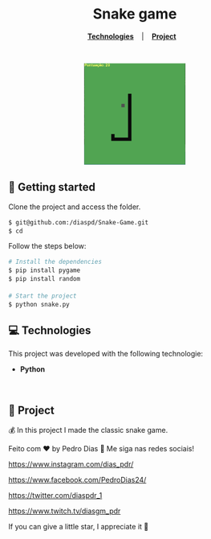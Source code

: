 <h1 align="center">
  Snake game
</h1>

<p align="center"> 
  <a href="#-Technologies"><b>Technologies</b></a>&nbsp;&nbsp;&nbsp; |&nbsp;&nbsp;&nbsp;
  <a href="#-Project"><b>Project</b></a>&nbsp;&nbsp;&nbsp;
</p>

<br>

<p align="center">
  <img alt="./image.png" src="./image.png" width="40%">
</p>

## 🚀 Getting started

Clone the project and access the folder.

```bash
$ git@github.com:/diaspd/Snake-Game.git
$ cd 
```

Follow the steps below:
```bash
# Install the dependencies
$ pip install pygame
$ pip install random

# Start the project
$ python snake.py
```

## 💻 Technologies

This project was developed with the following technologie:

- <b> Python </b>

<br>

## 📄 Project
💰 In this project I made the classic snake game.


Feito com ♥ by Pedro Dias :wave: Me siga nas redes sociais!
<br>

https://www.instagram.com/dias_pdr/ <br> 

https://www.facebook.com/PedroDias24/ <br>

https://twitter.com/diaspdr_1 <br>

https://www.twitch.tv/diasgm_pdr <br>

If you can give a little star, I appreciate it 🤩
